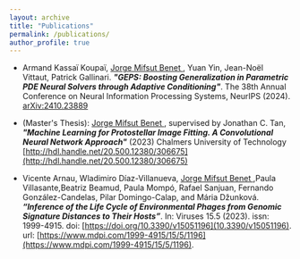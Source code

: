 ```yaml
---
layout: archive
title: "Publications"
permalink: /publications/
author_profile: true
---
```


- Armand Kassaï Koupaï, <u> Jorge Mifsut Benet </u>, Yuan Yin, Jean-Noël Vittaut, Patrick Gallinari. ***"GEPS: Boosting Generalization in Parametric PDE Neural Solvers through Adaptive Conditioning"***. The 38th Annual Conference on Neural Information Processing Systems, NeurIPS (2024). [arXiv:2410.23889](https://doi.org/10.48550/arXiv.2410.23889)


 - (Master's Thesis): <u> Jorge Mifsut Benet </u>, supervised by Jonathan C. Tan, ***"Machine Learning for Protostellar Image Fitting. A Convolutional Neural Network Approach"*** (2023) Chalmers University of Technology
[http://hdl.handle.net/20.500.12380/306675](http://hdl.handle.net/20.500.12380/306675)


 - Vicente Arnau, Wladimiro Díaz-Villanueva,  <u> Jorge Mifsut Benet </u>,Paula Villasante,Beatriz Beamud, Paula Mompó, Rafael Sanjuan, Fernando González-Candelas, Pilar Domingo-Calap, and Mária Džunková. ***“Inference of the Life Cycle of Environmental Phages from Genomic Signature Distances to Their Hosts”***. In: Viruses 15.5 (2023). issn: 1999-4915. doi: [https://doi.org/10.3390/v15051196](10.3390/v15051196). url: [https://www.mdpi.com/1999-4915/15/5/1196](https://www.mdpi.com/1999-4915/15/5/1196).

